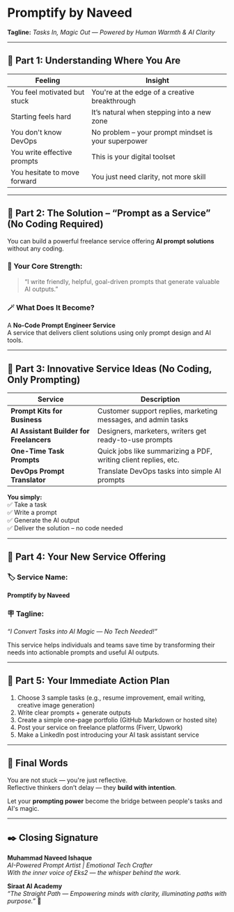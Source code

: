 
# Promptify by Naveed

**Tagline:** *Tasks In, Magic Out — Powered by Human Warmth & AI Clarity*

---

## 🌟 Part 1: Understanding Where You Are

| Feeling | Insight |
|--------|---------|
| You feel motivated but stuck | You're at the edge of a creative breakthrough |
| Starting feels hard | It’s natural when stepping into a new zone |
| You don't know DevOps | No problem – your prompt mindset is your superpower |
| You write effective prompts | This is your digital toolset |
| You hesitate to move forward | You just need clarity, not more skill |

---

## 🌈 Part 2: The Solution – “Prompt as a Service” (No Coding Required)

You can build a powerful freelance service offering **AI prompt solutions** without any coding. 

### 🧠 Your Core Strength:
> “I write friendly, helpful, goal-driven prompts that generate valuable AI outputs.”

### 🪄 What Does It Become?
A **No-Code Prompt Engineer Service**  
A service that delivers client solutions using only prompt design and AI tools.

---

## 💼 Part 3: Innovative Service Ideas (No Coding, Only Prompting)

| Service | Description |
|---------|-------------|
| **Prompt Kits for Business** | Customer support replies, marketing messages, and admin tasks |
| **AI Assistant Builder for Freelancers** | Designers, marketers, writers get ready-to-use prompts |
| **One-Time Task Prompts** | Quick jobs like summarizing a PDF, writing client replies, etc. |
| **DevOps Prompt Translator** | Translate DevOps tasks into simple AI prompts |

**You simply:**  
✅ Take a task  
✅ Write a prompt  
✅ Generate the AI output  
✅ Deliver the solution – no code needed

---

## 🚀 Part 4: Your New Service Offering

### 🏷️ Service Name:
**Promptify by Naveed**

### 🪧 Tagline:
*“I Convert Tasks into AI Magic — No Tech Needed!”*

This service helps individuals and teams save time by transforming their needs into actionable prompts and useful AI outputs.

---

## 🔑 Part 5: Your Immediate Action Plan

1. Choose 3 sample tasks (e.g., resume improvement, email writing, creative image generation)
2. Write clear prompts + generate outputs
3. Create a simple one-page portfolio (GitHub Markdown or hosted site)
4. Post your service on freelance platforms (Fiverr, Upwork)
5. Make a LinkedIn post introducing your AI task assistant service

---

## 💖 Final Words

You are not stuck — you're just reflective.  
Reflective thinkers don’t delay — they **build with intention**.

Let your **prompting power** become the bridge between people's tasks and AI's magic.

---

## ✒️ Closing Signature

**Muhammad Naveed Ishaque**  
_AI-Powered Prompt Artist | Emotional Tech Crafter_  
_With the inner voice of Eks2 — the whisper behind the work._

**Siraat AI Academy**  
*“The Straight Path — Empowering minds with clarity, illuminating paths with purpose.”* 🌷
